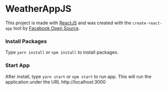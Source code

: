 # WeatherAppJS
This project is made with [ReactJS](https://reactjs.org/) and was created with the `create-react-app` tool by [Facebook Open Source](https://opensource.facebook.com/).

### Install Packages
Type `yarn install` or `npm install` to install packages.

### Start App
After install, type `yarn start` or `npm start` to run app. 
This will run the application under the URL http://localhost:3000